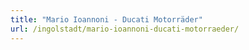```yaml
---
title: "Mario Ioannoni - Ducati Motorräder"
url: /ingolstadt/mario-ioannoni-ducati-motorraeder/
---
```

